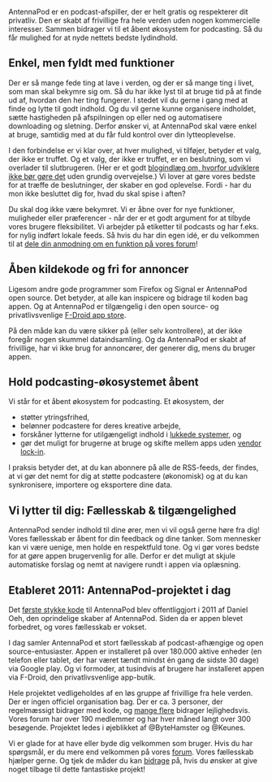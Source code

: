 AntennaPod er en podcast-afspiller, der er helt gratis og respekterer dit privatliv. Den er skabt af frivillige fra hele verden uden nogen kommercielle interesser. Sammen bidrager vi til et åbent økosystem for podcasting. Så du får mulighed for at nyde nettets bedste lydindhold.

## Enkel, men fyldt med funktioner

Der er så mange fede ting at lave i verden, og der er så mange ting i livet, som man skal bekymre sig om. Så du har ikke lyst til at bruge tid på at finde ud af, hvordan den her ting fungerer. I stedet vil du gerne i gang med at finde og lytte til godt indhold. Og du vil gerne kunne organisere indholdet, sætte hastigheden på afspilningen op eller ned og automatisere downloading og sletning. Derfor ønsker vi, at AntennaPod skal være enkel at bruge, samtidig med at du får fuld kontrol over din lytteoplevelse.

I den forbindelse er vi klar over, at hver mulighed, vi tilføjer, betyder et valg, der ikke er truffet. Og et valg, der ikke er truffet, er en beslutning, som vi overlader til slutbrugeren. (Her er et godt [blogindlæg om, hvorfor udviklere ikke bør gøre det](http://neugierig.org/software/blog/2018/07/options.html) uden grundig overvejelse.) Vi lover at gøre vores bedste for at træffe de beslutninger, der skaber en god oplevelse. Fordi - har du mon ikke besluttet dig for, hvad du skal spise i aften?

Du skal dog ikke være bekymret. Vi er åbne over for nye funktioner, muligheder eller præferencer - når der er et godt argument for at tilbyde vores brugere fleksibilitet. Vi arbejder på etiketter til podcasts og har f.eks. for nylig indført lokale feeds. Så hvis du har din egen idé, er du velkommen til at [dele din anmodning om en funktion på vores forum](https://forum.antennapod.org/c/feature-request)!

## Åben kildekode og fri for annoncer

Ligesom andre gode programmer som Firefox og Signal er AntennaPod open source. Det betyder, at alle kan inspicere og bidrage til koden bag appen. Og at AntennaPod er tilgængelig i den open source- og privatlivsvenlige [F-Droid app store](https://www.f-droid.org/packages/de.danoeh.antennapod/).

På den måde kan du være sikker på (eller selv kontrollere), at der ikke foregår nogen skummel dataindsamling. Og da AntennaPod er skabt af frivillige, har vi ikke brug for annoncører, der generer dig, mens du bruger appen.

## Hold podcasting-økosystemet åbent

Vi står for et åbent økosystem for podcasting. Et økosystem, der

* støtter ytringsfrihed,
* belønner podcastere for deres kreative arbejde,
* forskåner lytterne for utilgængeligt indhold i [lukkede systemer](https://en.wikipedia.org/wiki/Walled_garden_(teknologi)), og
* gør det muligt for brugerne at bruge og skifte mellem apps uden [vendor lock-in](https://da.wikipedia.org/wiki/Vendor_lock-in).

I praksis betyder det, at du kan abonnere på alle de RSS-feeds, der findes, at vi gør det nemt for dig at støtte podcastere (økonomisk) og at du kan synkronisere, importere og eksportere dine data.

## Vi lytter til dig: Fællesskab & tilgængelighed

AntennaPod sender indhold til dine ører, men vi vil også gerne høre fra dig! Vores fællesskab er åbent for din feedback og dine tanker. Som mennesker kan vi være uenige, men holde en respektfuld tone. Og vi gør vores bedste for at gøre appen brugervenlig for alle. Derfor er det muligt at skjule automatiske forslag og nemt at navigere rundt i appen via oplæsning.

## Etableret 2011: AntennaPod-projektet i dag

Det [første stykke kode](https://github.com/AntennaPod/AntennaPod/commit/c9283f09dced6f156e13675ef4c13ebeb20cb9e5) til AntennaPod blev offentliggjort i 2011 af Daniel Oeh, den oprindelige skaber af AntennaPod. Siden da er appen blevet forbedret, og vores fællesskab er vokset.

I dag samler AntennaPod et stort fællesskab af podcast-afhængige og open source-entusiaster. Appen er installeret på over 180.000 aktive enheder (en telefon eller tablet, der har været tændt mindst én gang de sidste 30 dage) via Google play. Og vi formoder, at tusindvis af brugere har installeret appen via F-Droid, den privatlivsvenlige app-butik.

Hele projektet vedligeholdes af en løs gruppe af frivillige fra hele verden. Der er ingen officiel organisation bag. Der er ca. 3 personer, der regelmæssigt bidrager med kode, og [mange flere](https://github.com/AntennaPod/AntennaPod/graphs/contributors) bidrager lejlighedsvis. Vores forum har over 190 medlemmer og har hver måned langt over 300 besøgende. Projektet ledes i øjeblikket af @ByteHamster og @Keunes.

Vi er glade for at have eller byde dig velkommen som bruger. Hvis du har spørgsmål, er du mere end velkommen på vores [forum](https://forum.antennapod.org). Vores fællesskab hjælper gerne. Og tjek de måder du kan [bidrage](/contribute/) på, hvis du ønsker at give noget tilbage til dette fantastiske projekt!
